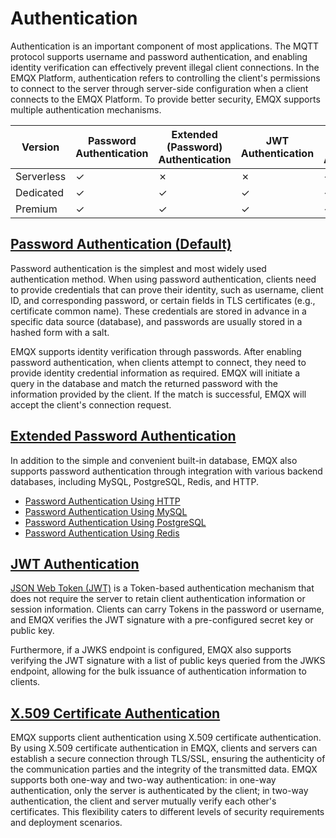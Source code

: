 # Authentication

Authentication is an important component of most applications. The MQTT protocol supports username and password authentication, and enabling identity verification can effectively prevent illegal client connections. In the EMQX Platform, authentication refers to controlling the client's permissions to connect to the server through server-side configuration when a client connects to the EMQX Platform. To provide better security, EMQX supports multiple authentication mechanisms.

| **Version** | **Password Authentication** | **Extended (Password) Authentication** | **JWT Authentication** | **X.509 Certificate Authentication** |
| ----------- | --------------------------- | -------------------------------------- | ---------------------- | ------------------------------------ |
| Serverless  | ✓                           | ✗                                      | ✗                      | ✓                                    |
| Dedicated   | ✓                           | ✓                                      | ✓                      | ✓                                    |
| Premium     | ✓                           | ✓                                      | ✓                      | ✓                                    |

## [Password Authentication (Default)](./default_auth.md)

Password authentication is the simplest and most widely used authentication method. When using password authentication, clients need to provide credentials that can prove their identity, such as username, client ID, and corresponding password, or certain fields in TLS certificates (e.g., certificate common name). These credentials are stored in advance in a specific data source (database), and passwords are usually stored in a hashed form with a salt.

EMQX supports identity verification through passwords. After enabling password authentication, when clients attempt to connect, they need to provide identity credential information as required. EMQX will initiate a query in the database and match the returned password with the information provided by the client. If the match is successful, EMQX will accept the client's connection request.

## [Extended Password Authentication](./custom_auth.md)

In addition to the simple and convenient built-in database, EMQX also supports password authentication through integration with various backend databases, including MySQL, PostgreSQL, Redis, and HTTP.

- [Password Authentication Using HTTP](./http_auth.md)
- [Password Authentication Using MySQL](./mysql_auth.md)
- [Password Authentication Using PostgreSQL](./pgsql_auth.md)
- [Password Authentication Using Redis](./redis_auth.md)

## [JWT Authentication](./jwt_auth.md)

[JSON Web Token (JWT)](https://jwt.io/) is a Token-based authentication mechanism that does not require the server to retain client authentication information or session information. Clients can carry Tokens in the password or username, and EMQX verifies the JWT signature with a pre-configured secret key or public key.

Furthermore, if a JWKS endpoint is configured, EMQX also supports verifying the JWT signature with a list of public keys queried from the JWKS endpoint, allowing for the bulk issuance of authentication information to clients.

## [X.509 Certificate Authentication](./tls_ssl.md)

EMQX supports client authentication using X.509 certificate authentication. By using X.509 certificate authentication in EMQX, clients and servers can establish a secure connection through TLS/SSL, ensuring the authenticity of the communication parties and the integrity of the transmitted data. EMQX supports both one-way and two-way authentication: in one-way authentication, only the server is authenticated by the client; in two-way authentication, the client and server mutually verify each other's certificates. This flexibility caters to different levels of security requirements and deployment scenarios.